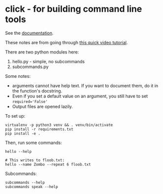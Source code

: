 # click - for building command line tools

See the [documentation](http://click.pocoo.org/5/).

These notes are from going through [this quick video 
tutorial](https://www.youtube.com/watch?v=kNke39OZ2k0). 

There are two python modules here:

1. hello.py - simple, no subcommands
2. subcommands.py

Some notes:

- arguments cannot have help text. If you want to document them, do it in the
  function's docstring.
- Even if you set a default value on an argument, you still have to set
  `required='False'`
- Output files are opened lazily.


To set up:

```
virtualenv -p python3 venv && . venv/bin/activate
pip install -r requirements.txt
pip install -e .
```

Then, run some commands:

```
hello --help

# This writes to floob.txt:
hello --name Zombo --repeat 6 floob.txt
```

Subcommands:

```
subcommands --help
subcommands speak --help
```
